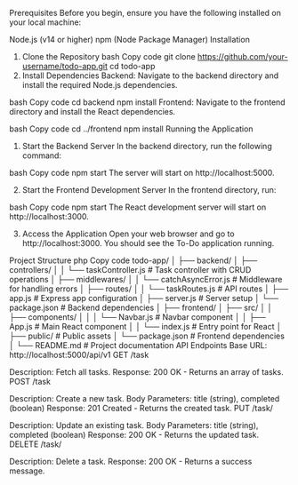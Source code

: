 Prerequisites
Before you begin, ensure you have the following installed on your local machine:

Node.js (v14 or higher)
npm (Node Package Manager)
Installation
1. Clone the Repository
bash
Copy code
git clone https://github.com/your-username/todo-app.git
cd todo-app
2. Install Dependencies
Backend:
Navigate to the backend directory and install the required Node.js dependencies.

bash
Copy code
cd backend
npm install
Frontend:
Navigate to the frontend directory and install the React dependencies.

bash
Copy code
cd ../frontend
npm install
Running the Application
1. Start the Backend Server
In the backend directory, run the following command:

bash
Copy code
npm start
The server will start on http://localhost:5000.

2. Start the Frontend Development Server
In the frontend directory, run:

bash
Copy code
npm start
The React development server will start on http://localhost:3000.

3. Access the Application
Open your web browser and go to http://localhost:3000. You should see the To-Do application running.

Project Structure
php
Copy code
todo-app/
│
├── backend/
│   ├── controllers/
│   │   └── taskController.js   # Task controller with CRUD operations
│   ├── middlewares/
│   │   └── catchAsyncError.js  # Middleware for handling errors
│   ├── routes/
│   │   └── taskRoutes.js       # API routes
│   ├── app.js                  # Express app configuration
│   ├── server.js               # Server setup
│   └── package.json            # Backend dependencies
│
├── frontend/
│   ├── src/
│   │   ├── components/
│   │   │   └── Navbar.js       # Navbar component
│   │   ├── App.js              # Main React component
│   │   └── index.js            # Entry point for React
│   ├── public/                 # Public assets
│   └── package.json            # Frontend dependencies
│
└── README.md                   # Project documentation
API Endpoints
Base URL: http://localhost:5000/api/v1
GET /task

Description: Fetch all tasks.
Response: 200 OK - Returns an array of tasks.
POST /task

Description: Create a new task.
Body Parameters: title (string), completed (boolean)
Response: 201 Created - Returns the created task.
PUT /task/

Description: Update an existing task.
Body Parameters: title (string), completed (boolean)
Response: 200 OK - Returns the updated task.
DELETE /task/

Description: Delete a task.
Response: 200 OK - Returns a success message.
